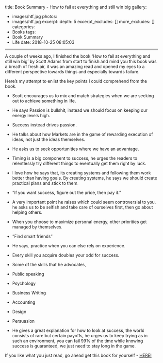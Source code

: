 title: Book Summary - How to fail at everything and still win big
gallery:
  - images/htf.jpg
photos:
  - images/htf.jpg
excerpt:
  depth: 5
  excerpt_excludes: []
  more_excludes: []
categories:
  - Books
tags:
  - Book Summary
  - Life
date: 2018-10-25 08:05:03
---
A couple of weeks ago, I finished the book ‘How to fail at everything and still win big’ by Scott Adams from start to finish and mind you this book was a breath of fresh air, it was an amazing read and opened my eyes to a different perspective towards things and especially towards failure.

Here’s my attempt to enlist the key points I could comprehend from the book.

* Scott encourages us to mix and match strategies when we are seeking out to achieve something in life.
* He says Passion is bullshit, instead we should focus on keeping our energy levels high. 
* Success instead drives passion.
* He talks about how Markets are in the game of rewarding execution of ideas, not just the ideas themselves.
* He asks us to seek opportunities where we have an advantage.
* Timing is a big component to success, he urges the readers to relentlessly try different things to eventually get them right by luck.
* I love how he says that, its creating systems and following them work better than having goals. By creating systems, he says we should create practical plans and stick to them.
* “If you want success, figure out the price, then pay it.”
* A very important point he raises which could seem controversial to you, he asks us to be selfish and take care of ourselves first, then go about helping others.
* When you choose to maximize personal energy, other priorities get managed by themselves.
* “Find smart friends”
* He says, practice when you can  else rely on experience.
* Every skill you acquire doubles your odd for success.
* Some of the skills that he advocates,
 * Public speaking
 * Psychology
 * Business Writing
 * Accounting
 * Design
 * Persuasion

* He gives a great explanation for how to look at success, the world consists of rare but certain payoffs, he urges us to keep trying as in such an environment, you can fail 99% of the time while knowing success is guaranteed, we just need to stay long in the game.

If you like what you just read, go ahead get this book for yourself - [HERE!]( https://www.amazon.in/gp/product/0241003709/ref=as_li_tl?ie=UTF8&camp=3638&creative=24630&creativeASIN=0241003709&linkCode=as2&tag=asdstreet-21&linkId=96f8cb7a937a5dbb2f436db924f76216)


